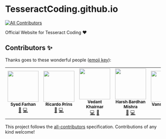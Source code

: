 # TesseractCoding.github.io
<!-- ALL-CONTRIBUTORS-BADGE:START - Do not remove or modify this section -->
[![All Contributors](https://img.shields.io/badge/all_contributors-7-orange.svg?style=flat-square)](#contributors-)
<!-- ALL-CONTRIBUTORS-BADGE:END -->
Official Website for Tesseract Coding ❤️

## Contributors ✨

Thanks goes to these wonderful people ([emoji key](https://allcontributors.org/docs/en/emoji-key)):

<!-- ALL-CONTRIBUTORS-LIST:START - Do not remove or modify this section -->
<!-- prettier-ignore-start -->
<!-- markdownlint-disable -->
<table>
  <tr>
    <td align="center"><a href="https://tesseractcoding.github.io/"><img src="https://avatars1.githubusercontent.com/u/42010556?v=4" width="100px;" alt=""/><br /><sub><b>Syed Farhan</b></sub></a><br /><a href="#projectManagement-born-2learn" title="Project Management">📆</a> <a href="https://github.com/TesseractCoding/TesseractCoding.github.io/commits?author=born-2learn" title="Code">💻</a></td>
    <td align="center"><a href="https://www.iamprins.com"><img src="https://avatars2.githubusercontent.com/u/54654484?v=4" width="100px;" alt=""/><br /><sub><b>Ricardo Prins</b></sub></a><br /><a href="#projectManagement-ricardoprins" title="Project Management">📆</a> <a href="https://github.com/TesseractCoding/TesseractCoding.github.io/commits?author=ricardoprins" title="Code">💻</a></td>
    <td align="center"><a href="https://vedantkhairnar.ml/"><img src="https://avatars1.githubusercontent.com/u/42309779?v=4" width="100px;" alt=""/><br /><sub><b>Vedant Khairnar</b></sub></a><br /><a href="https://github.com/TesseractCoding/TesseractCoding.github.io/commits?author=VedantKhairnar" title="Code">💻</a> <a href="#design-VedantKhairnar" title="Design">🎨</a></td>
    <td align="center"><a href="http://harshbardhanmishra.me"><img src="https://avatars1.githubusercontent.com/u/47351025?v=4" width="100px;" alt=""/><br /><sub><b>Harsh Bardhan Mishra</b></sub></a><br /><a href="#projectManagement-HarshCasper" title="Project Management">📆</a> <a href="https://github.com/TesseractCoding/TesseractCoding.github.io/commits?author=HarshCasper" title="Code">💻</a></td>
    <td align="center"><a href="https://www.linkedin.com/in/vanshika-garg-9297a3188/"><img src="https://avatars3.githubusercontent.com/u/51471702?v=4" width="100px;" alt=""/><br /><sub><b>Vanshika Garg</b></sub></a><br /><a href="#design-Vanshikagarg17" title="Design">🎨</a> <a href="#eventOrganizing-Vanshikagarg17" title="Event Organizing">📋</a></td>
    <td align="center"><a href="http://debanjanab.github.io"><img src="https://avatars1.githubusercontent.com/u/37831166?v=4" width="100px;" alt=""/><br /><sub><b>Debanjona Bhattacharjya</b></sub></a><br /><a href="#design-DEBANJANAB" title="Design">🎨</a> <a href="#eventOrganizing-DEBANJANAB" title="Event Organizing">📋</a></td>
    <td align="center"><a href="http://vinamramunot-tech.github.io"><img src="https://avatars2.githubusercontent.com/u/56406734?v=4" width="100px;" alt=""/><br /><sub><b>Vinamra Munot</b></sub></a><br /><a href="#projectManagement-vinamramunot-tech" title="Project Management">📆</a> <a href="https://github.com/TesseractCoding/TesseractCoding.github.io/commits?author=vinamramunot-tech" title="Code">💻</a></td>
  </tr>
</table>

<!-- markdownlint-enable -->
<!-- prettier-ignore-end -->
<!-- ALL-CONTRIBUTORS-LIST:END -->

This project follows the [all-contributors](https://github.com/all-contributors/all-contributors) specification. Contributions of any kind welcome!